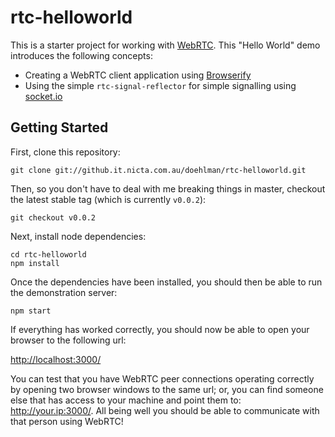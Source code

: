 # rtc-helloworld

This is a starter project for working with [WebRTC](http://webrtc.org).  This "Hello World" demo introduces the following concepts:

- Creating a WebRTC client application using [Browserify](https://github.com/substack/node-browserify)
- Using the simple `rtc-signal-reflector` for simple signalling using [socket.io](http://socket.io/)

## Getting Started

First, clone this repository:

```console
git clone git://github.it.nicta.com.au/doehlman/rtc-helloworld.git
```

Then, so you don't have to deal with me breaking things in master, checkout the latest stable tag (which is currently `v0.0.2`):

```console
git checkout v0.0.2
```

Next, install node dependencies:

```console
cd rtc-helloworld
npm install
```

Once the dependencies have been installed, you should then be able to run the demonstration server:

```console
npm start
```

If everything has worked correctly, you should now be able to open your browser to the following url:

<http://localhost:3000/>

You can test that you have WebRTC peer connections operating correctly by opening two browser windows to the same url; or, you can find someone else that has access to your machine and point them to: <http://your.ip:3000/>.  All being well you should be able to communicate with that person using WebRTC!
